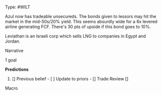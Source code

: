 Type: #WILT 

Azul now has tradeable unsecureds. The bonds given to lessors may hit the market in the mid-50s/20% yield. This seems absurdly wide for a 6x levered airline generating FCF. There's 30 pts of upside if this bond goes to 10%. 

Leviathan is an Israeli corp which sells LNG to companies in Egypt and Jordan.




Narrative

1 goal


**Predictions**

1) []
Previous belief - 
[ ]
Update to priors - 
[]
Trade Review
[]





Macro
